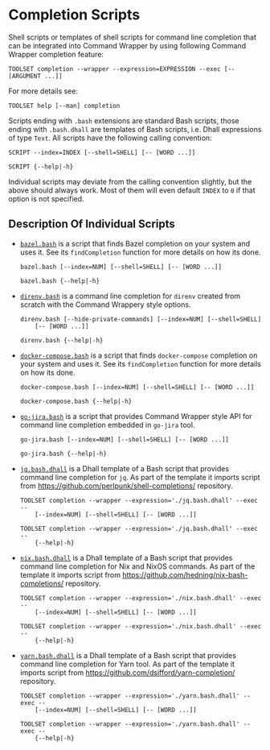 # Completion Scripts

Shell scripts or templates of shell scripts for command line completion that
can be integrated into Command Wrapper by using following Command Wrapper
completion feature:

```
TOOLSET completion --wrapper --expression=EXPRESSION --exec [-- [ARGUMENT ...]]
```

For more details see:

```
TOOLSET help [--man] completion
```

Scripts ending with `.bash` extensions are standard Bash scripts, those ending
with `.bash.dhall` are templates of Bash scripts, i.e. Dhall expressions of
type `Text`.  All scripts have the following calling convention:

```
SCRIPT --index=INDEX [--shell=SHELL] [-- [WORD ...]]

SCRIPT {--help|-h}
```

Individual scripts may deviate from the calling convention slightly, but the
above should always work.  Most of them will even default `INDEX` to `0` if
that option is not specified.


## Description Of Individual Scripts


*   [`bazel.bash`](./bazel.bash) is a script that finds Bazel completion on
    your system and uses it.  See its `findCompletion` function for more
    details on how its done.

    ```
    bazel.bash [--index=NUM] [--shell=SHELL] [-- [WORD ...]]

    bazel.bash {--help|-h}
    ```

*   [`direnv.bash`](./direnv.bash) is a command line completion for `direnv`
    created from scratch with the Command Wrappery style options.

    ```
    direnv.bash [--hide-private-commands] [--index=NUM] [--shell=SHELL]
        [-- [WORD ...]]

    direnv.bash {--help|-h}
    ```

*   [`docker-compose.bash`](./docker-compose.bash) is a script that finds
    `docker-compose` completion on your system and uses it.  See its
    `findCompletion` function for more details on how its done.

    ```
    docker-compose.bash [--index=NUM] [--shell=SHELL] [-- [WORD ...]]

    docker-compose.bash {--help|-h}
    ```

*   [`go-jira.bash`](./go-jira.bash) is a script that provides Command Wrapper
    style API for command line completion embedded in `go-jira` tool.

    ```
    go-jira.bash [--index=NUM] [--shell=SHELL] [-- [WORD ...]]

    go-jira.bash {--help|-h}
    ```

*   [`jq.bash.dhall`](./jq.bash.dhall) is a Dhall template of a Bash script
    that provides command line completion for `jq`.  As part of the template it
    imports script from <https://github.com/perlpunk/shell-completions/>
    repository.

    ```
    TOOLSET completion --wrapper --expression='./jq.bash.dhall' --exec --
        [--index=NUM] [--shell=SHELL] [-- [WORD ...]]

    TOOLSET completion --wrapper --expression='./jq.bash.dhall' --exec --
        {--help|-h}
    ```


*   [`nix.bash.dhall`](./nix.bash.dhall) is a Dhall template of a Bash script
    that provides command line completion for Nix and NixOS commands.  As part
    of the template it imports script from
    <https://github.com/hedning/nix-bash-completions/> repository.

    ```
    TOOLSET completion --wrapper --expression='./nix.bash.dhall' --exec --
        [--index=NUM] [--shell=SHELL] [-- [WORD ...]]

    TOOLSET completion --wrapper --expression='./nix.bash.dhall' --exec --
        {--help|-h}
    ```

*   [`yarn.bash.dhall`](./yarn.bash.dhall) is a Dhall template of a Bash script
    that provides command line completion for Yarn tool.  As part of the
    template it imports script from
    <https://github.com/dsifford/yarn-completion/> repository.

    ```
    TOOLSET completion --wrapper --expression='./yarn.bash.dhall' --exec --
        [--index=NUM] [--shell=SHELL] [-- [WORD ...]]

    TOOLSET completion --wrapper --expression='./yarn.bash.dhall' --exec --
        {--help|-h}
    ```
